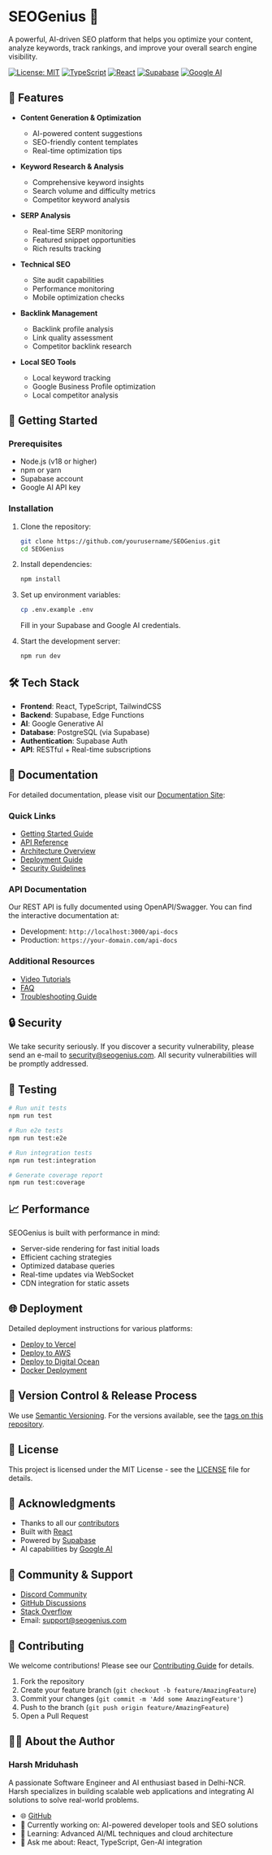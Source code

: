# SEOGenius 🚀

A powerful, AI-driven SEO platform that helps you optimize your content, analyze keywords, track rankings, and improve your overall search engine visibility.

[![License: MIT](https://img.shields.io/badge/License-MIT-yellow.svg)](https://opensource.org/licenses/MIT)
[![TypeScript](https://img.shields.io/badge/TypeScript-007ACC?logo=typescript&logoColor=white)](https://www.typescriptlang.org/)
[![React](https://img.shields.io/badge/React-20232A?logo=react&logoColor=61DAFB)](https://reactjs.org/)
[![Supabase](https://img.shields.io/badge/Supabase-3ECF8E?logo=supabase&logoColor=white)](https://supabase.com/)
[![Google AI](https://img.shields.io/badge/Google_AI-4285F4?logo=google&logoColor=white)](https://ai.google.dev/)

## 🌟 Features

- **Content Generation & Optimization**
  - AI-powered content suggestions
  - SEO-friendly content templates
  - Real-time optimization tips

- **Keyword Research & Analysis**
  - Comprehensive keyword insights
  - Search volume and difficulty metrics
  - Competitor keyword analysis

- **SERP Analysis**
  - Real-time SERP monitoring
  - Featured snippet opportunities
  - Rich results tracking

- **Technical SEO**
  - Site audit capabilities
  - Performance monitoring
  - Mobile optimization checks

- **Backlink Management**
  - Backlink profile analysis
  - Link quality assessment
  - Competitor backlink research

- **Local SEO Tools**
  - Local keyword tracking
  - Google Business Profile optimization
  - Local competitor analysis

## 🚀 Getting Started

### Prerequisites

- Node.js (v18 or higher)
- npm or yarn
- Supabase account
- Google AI API key

### Installation

1. Clone the repository:
   ```bash
   git clone https://github.com/yourusername/SEOGenius.git
   cd SEOGenius
   ```

2. Install dependencies:
   ```bash
   npm install
   ```

3. Set up environment variables:
   ```bash
   cp .env.example .env
   ```
   Fill in your Supabase and Google AI credentials.

4. Start the development server:
   ```bash
   npm run dev
   ```

## 🛠️ Tech Stack

- **Frontend**: React, TypeScript, TailwindCSS
- **Backend**: Supabase, Edge Functions
- **AI**: Google Generative AI
- **Database**: PostgreSQL (via Supabase)
- **Authentication**: Supabase Auth
- **API**: RESTful + Real-time subscriptions

## 📖 Documentation

For detailed documentation, please visit our [Documentation Site](./docs):

### Quick Links
- [Getting Started Guide](./docs/getting-started.md)
- [API Reference](./docs/api-reference.md)
- [Architecture Overview](./docs/architecture.md)
- [Deployment Guide](./docs/deployment.md)
- [Security Guidelines](./docs/security.md)

### API Documentation
Our REST API is fully documented using OpenAPI/Swagger. You can find the interactive documentation at:
- Development: `http://localhost:3000/api-docs`
- Production: `https://your-domain.com/api-docs`

### Additional Resources
- [Video Tutorials](./docs/tutorials)
- [FAQ](./docs/faq.md)
- [Troubleshooting Guide](./docs/troubleshooting.md)

## 🔒 Security

We take security seriously. If you discover a security vulnerability, please send an e-mail to security@seogenius.com. All security vulnerabilities will be promptly addressed.

## 🧪 Testing

```bash
# Run unit tests
npm run test

# Run e2e tests
npm run test:e2e

# Run integration tests
npm run test:integration

# Generate coverage report
npm run test:coverage
```

## 📈 Performance

SEOGenius is built with performance in mind:
- Server-side rendering for fast initial loads
- Efficient caching strategies
- Optimized database queries
- Real-time updates via WebSocket
- CDN integration for static assets

## 🌐 Deployment

Detailed deployment instructions for various platforms:
- [Deploy to Vercel](./docs/deployment/vercel.md)
- [Deploy to AWS](./docs/deployment/aws.md)
- [Deploy to Digital Ocean](./docs/deployment/digitalocean.md)
- [Docker Deployment](./docs/deployment/docker.md)

## 🔄 Version Control & Release Process

We use [Semantic Versioning](https://semver.org/). For the versions available, see the [tags on this repository](https://github.com/yourusername/SEOGenius/tags).

## 📜 License

This project is licensed under the MIT License - see the [LICENSE](LICENSE) file for details.

## 🙏 Acknowledgments

- Thanks to all our [contributors](https://github.com/yourusername/SEOGenius/graphs/contributors)
- Built with [React](https://reactjs.org/)
- Powered by [Supabase](https://supabase.com/)
- AI capabilities by [Google AI](https://ai.google.dev/)

## 💬 Community & Support

- [Discord Community](https://discord.gg/seogenius)
- [GitHub Discussions](https://github.com/yourusername/SEOGenius/discussions)
- [Stack Overflow](https://stackoverflow.com/questions/tagged/seogenius)
- Email: support@seogenius.com

## 🤝 Contributing

We welcome contributions! Please see our [Contributing Guide](CONTRIBUTING.md) for details.

1. Fork the repository
2. Create your feature branch (`git checkout -b feature/AmazingFeature`)
3. Commit your changes (`git commit -m 'Add some AmazingFeature'`)
4. Push to the branch (`git push origin feature/AmazingFeature`)
5. Open a Pull Request

## 👨‍💻 About the Author

### Harsh Mriduhash

A passionate Software Engineer and AI enthusiast based in Delhi-NCR. Harsh specializes in building scalable web applications and integrating AI solutions to solve real-world problems.

- 🌐 [GitHub](https://github.com/Harshmriduhash)
- 🚀 Currently working on: AI-powered developer tools and SEO solutions
- 🌱 Learning: Advanced AI/ML techniques and cloud architecture
- 💬 Ask me about: React, TypeScript, Gen-AI integration